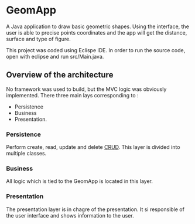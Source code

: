 # GeomApp

A Java application to draw basic geometric shapes. Using the interface, the user is able to precise points coordinates and the app will get the distance, surface and type of figure.

This project was coded using Eclispe IDE. In order to run the source code, open with eclipse and run src/Main.java. 

## Overview of the architecture

No framework was used to build, but the MVC logic was obviously implemented. There three main lays corresponding to :
* Persistence
* Business
* Presentation.

### Persistence 

Perform create, read, update and delete [CRUD](https://en.wikipedia.org/wiki/Create,_read,_update_and_delete). This layer is divided into multiple classes.

### Business 

All logic which is tied to the GeomApp is located in this layer.

### Presentation 

The presentation layer is in chagre of the presentation. It si responsible of the user interface and shows information to the user.
